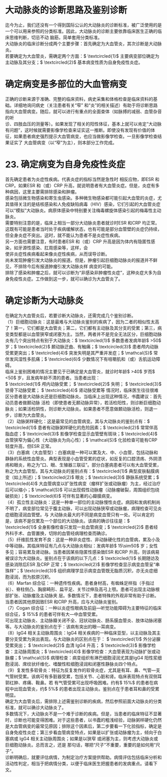 # 大动脉炎的诊断思路及鉴别诊断  
迄今为止，我们还没有一个得到国际公认的大动脉炎的诊断标准，被广泛使用的是一个可以用来参照的分类标准。因此，大动脉炎的诊断主要依靠临床医生正确的临床思维判断，切忌不动 脑筋，简单套用分类标准。  
大动脉炎的临床诊断分成两个主要步骤：首先确定为大血管炎，其次诊断是大动脉炎。  
若要确定为大血管炎，需确定两个方面：$ \textcircled{1}$    主要病变部位确定为主动脉及其分支；$ \textcircled{2}$    基本病变性质为自身免疫性炎症。  
#  确定病变是多部位的大血管病变  
正确的诊断来源于准确、完整的临床资料，病史采集和体格检查是临床资料的基础。详细地询问病史（关注患者有关“窄” 和“炎”的相关描述）有助于将诊断思路指向大血管病变。随后，就可以进行有重点的全面查体（如脉搏的减弱、血管杂音的听  
诊、四肢血压的测量等）。如果发现了相关的阳性体征，基本上就可以肯定“大动脉有问题”，这时候就需要影像学检查来证实这一推断。即使没有发现有价值的体征，如果患者病史强烈提示大血管病变，也应当做影像学检查。一旦影像学检查结果证实了 大血管病变（以“窄”为主），则本部分工作完成。  
# 23. 确定病变为自身免疫性炎症  
首先确定患者为炎症性疾病。代表炎症的指标当然是急性时 相反应物，即ESR 和CRP。如果ESR 和（或）CRP 升高，就说明患者有大血管炎症。但是，炎症有多种病因，这里主要需排除感染和肿瘤。  
感染包括微生物感染和寄生虫感染。多种微生物感染都可能引起大血管的炎症，尤其值得关注的是结核感染和人免疫缺陷病毒（HIV）感染，它们引起的大血管炎症可以“模拟”大动脉炎。病原体感染中特别要关注梅毒螺旋体感染引起的梅毒性主动脉炎。  
需要特别注意的是，临床上相当一部分大动脉炎患者就诊时ESR 和CRP 均正常。这既有可能是患者当时处于疾病缓解状态，也有可能是部分血管壁的炎症仍持续，但全身炎症不突出。这时，就不能认为患者不是炎症性疾病。  
另一方面也需要注意，有时患者ESR 和（或）CRP 升高是因为体内有隐匿性感染，如牙源性感染、肛周感染等，这样，会  
使非炎症性疾病看起来像炎症性疾病，从而误导诊断。  
尚未发现肿瘤引发大动脉炎的报道。但是，肿瘤引起巨细胞动脉炎的报道并不鲜见，不排除今后有报道肿瘤引发大动脉炎样 病变的可能。  
排除了感染和肿瘤之后，就可以诊断为“非感染非肿瘤性炎症”，这种炎症大多为自身免疫性炎症。工作做到这一步，就可以确诊为大血管炎了。  
#  确定诊断为大动脉炎  
在确定为大血管炎后，若要诊断大动脉炎，还需完成几个鉴别诊断。  
（1）巨细胞动脉炎：这是最难与大动脉炎鉴别的疾病了，因为二者的相似性太高了！第一，它们都是大血管炎；第二，它们都有主动脉及其分支的受累；第三，病变类型都是以血管狭窄或闭塞为主。当然，两者并不是完全无法区分，巨细胞动脉炎有几个突出特点有别于大动脉炎：$ \textcircled{1}$    多数患者发病年龄$ >50$  岁；$ \textcircled{2}$    颞动脉迂曲、有触痛；$ \textcircled{3}$    患者颅内动脉受累更突出；$ \textcircled{4}$    突发失明是其严重并发症；$ \mathcal{S}$    常伴发风湿性多肌痛；$ \textcircled{6}$    少数情况下有咀嚼肌和（或）舌肌运动障碍。  
临床上鉴别困难的情况主要见于已确定是大血管炎，就诊时年龄$ >40$  岁而$ <50$  岁，且发病年龄不清的患者。当患者出现：  
$ \textcircled{1}$     颅内动脉受累； $ \textcircled{2}$     失明； $ \textcircled{3}$     锁骨下动脉受累； $ \textcircled{4}$     肾动脉受累等 情况时，临床医生往往很难区分患者是大动脉炎还是巨细胞动脉炎。当临床上出现这种情况，书蠹建议：首先动员患者做颞动脉 活检（即使患者无颞动脉异常），若活检阳性，则诊断巨细胞动脉炎；如果活检阴性，则诊断大动脉炎。如果患者不愿意做颞动脉活检，则退一步，诊断为大血管炎。  
（2）动脉粥样硬化：这是最常见的血管病变。其与大动脉炎的鉴别点有：$ \textcircled{1}$    患者有动脉粥样硬化的危险因素；$ \textcircled{2}$    常常伴高脂血症；$ \textcircled{3}$    影像学检查显示血管壁有斑块；$ \textcircled{4}$    血管狭窄为偏心性（大动脉炎为向心性）；$ \mathcal{S}$    化验检查可能有CRP 轻度升高，但ESR 正常。  
（3）白塞病（大血管型）：白塞病是一种可以累及大、中、小血管，包括动脉和静脉的系统性血管炎。典型表现是小血管受累的症状，如反复的口腔溃疡、外阴溃疡和眼炎，称之为“口、眼、生殖器三联征”。部分白塞病患者可以有大血管受累，称之为大血管型。其与大动脉炎的鉴别点有：$ \textcircled{1}$    典型皮肤黏膜病变（如上所述）；$ \textcircled{2}$    眼炎；$ \textcircled{3}$    静脉系统受累；$ \textcircled{4}$    大血管病变以扩张性病变（瘤样扩张或动脉瘤）为主，经过治疗后可以缩小；$ \mathcal{S}$    可以出现假性动脉瘤（动脉瘤破裂，周围组织包绕破损处）；$ \textcircled{6}$    可伴有显著的心瓣膜病变。  
（4）孤立性主动脉炎：这是一种单一部位的主动脉慢性炎症。病因和发病机制尚不明了，病变部位常见于腹主动脉，可以出现动脉狭窄或动脉瘤，病理检查可见炎症细胞浸润血管壁。与 大动脉炎最大的不同是病变血管只有一处。可以肯定的是，该病不是仅累及一个部位的大动脉炎。该病的确诊往往是：$ \textcircled{1}$    全身影像检查只发现一处血管病变；$ \textcircled{2}$    患者经外科手术、血管置换，切除的血管经病理检查而确诊。  
（5）纤维肌性发育不良：这是一种非炎症性、非动脉硬化性的血管病，累及小及中等动脉。其临床特征有几点与大动脉炎相似：发病年龄$ 15\sim50$  岁；女性多见；容易累及肾动脉。当患者因某些隐匿性感染致ESR 和CRP 升高，则该病易被误诊为大动脉炎。鉴别点在于该病的以下几点：$ \textcircled{1}$    长期随访及感染消除后ESR 及CRP 正常；$ \textcircled{2}$    影像学检查显示病变血管呈“串珠样”；$ \textcircled{3}$    组织病理学显示病变血管既无脂质沉积，亦无炎症细胞浸润，而为胶原沉积。  
（6）Marfan 综合征：一种遗传性疾病。患者身材高，有蜘蛛足样指（手指过长）、脊柱侧凸、胸廓畸形、扁平足、关节过伸及高弓上颚。患者可出现主动脉根部扩张、动脉瘤及主动脉夹 层。多数情况下，患者特殊的外观非常有助于诊断。当患者因其他原因致ESR 和CRP 升高，应与大动脉炎鉴别。  
（7）Cogan 综合征：一种以炎症性眼病及前庭—听觉功能障碍为主要特征的临床综合征，$ 15\%$  的患者可伴有大—中血管受累。  
可出现主动脉炎、主动脉瓣关闭不全、冠状动脉炎、肠系膜血管炎、肢体动脉闭塞等。与大动脉炎的鉴别点在于：该病有突出的眼—耳病变。  
（8）IgG4 相关主动脉周围炎：IgG4 相关疾病的一种临床亚型，以主动脉及其主要分支受累为突出表现。与大动脉炎的区别点在于： $ \textcircled{1}$     外分泌腺受累突出； $ \textcircled{2}$     血清 IgG4  升高； $ \textcircled{3}$     影像学检 查：主动脉周围炎；$ \textcircled{4}$    影像学检查：大血管表现为动脉扩张或动脉瘤；$ \mathcal{S}$    病理检查：病变组织有淋巴细胞浸润尤其是IgG4 阳性浆细胞浸润、席纹状纤维化、嗜酸性粒细胞浸润和闭塞性静脉炎四个特点。  
（9）复发性多软骨炎：特征为反复发作的软骨炎症，尤其是有耳、鼻、气管—支气管树受累。该病可有多脏器受累，包括关节、心脏和肾。临床表现特点有双侧耳郭红肿、疼痛、鞍鼻。若 有气管受累可出现呼吸困难。约有$ 15\%$  的患者在病程中出现血管炎，约$ 5\%$  的患者出现主动脉炎。鉴别点在于患者耳和鼻的受累明显。  
确定为大血管炎后，需排除上述需鉴别诊断的疾病，然后参照前面大动脉炎的分类标准，就可以确诊大动脉炎了。  
多数情况下，大动脉炎不是一个难于诊断的疾病。但是，当患者的临床特征不显著时，诊断也可能变得困难。对于这些患者，以书蠹的粗浅经验，动脉粥样硬化仍然是大血管病变的最常见原因；排除这个因素后，第二步要看一下化验指标，确定是自身免疫性炎症；第三步看血管病变特点，如果是以扩张或动脉瘤为主，倾向于白塞病或 IgG4  相关主动脉周围炎；如果是以狭窄 或闭塞为主，则考虑大动脉炎或巨细胞动脉炎。总而言之，还是 那句话，哪把“尺子”不重要，重要的是如何用“尺子”。  
诊断明确后，就要评估病情，为制定治疗方案提供帮助。病情评估包括临床分析和活动性判定，相当于把病情分类，以便于临床医生把握患者的发病重点。请看下文。  
